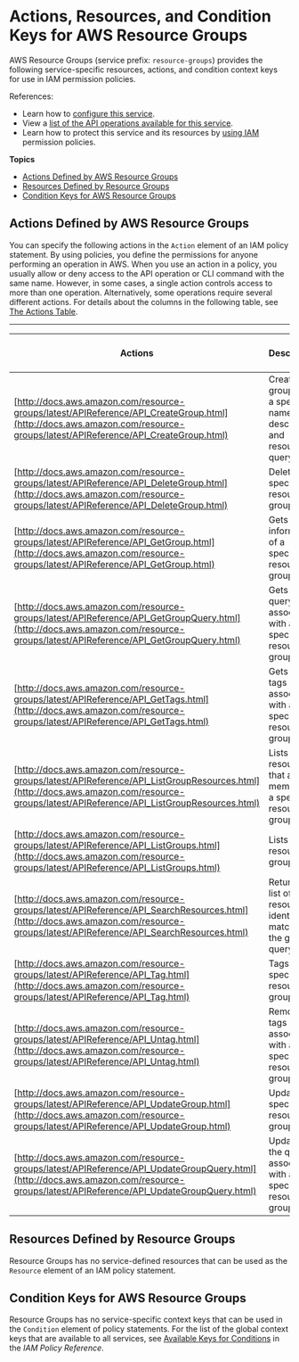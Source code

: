 # Actions, Resources, and Condition Keys for AWS Resource Groups<a name="list_awsresourcegroups"></a>

AWS Resource Groups \(service prefix: `resource-groups`\) provides the following service\-specific resources, actions, and condition context keys for use in IAM permission policies\.

References:
+ Learn how to [configure this service](http://docs.aws.amazon.com/resource-groups/latest/userguide/)\.
+ View a [list of the API operations available for this service](http://docs.aws.amazon.com/resource-groups/latest/APIReference/)\.
+ Learn how to protect this service and its resources by [using IAM](http://docs.aws.amazon.com/resource-groups/latest/userguide/workingsecurity.html) permission policies\.

**Topics**
+ [Actions Defined by AWS Resource Groups](#awsresourcegroups-actions-as-permissions)
+ [Resources Defined by Resource Groups](#awsresourcegroups-resources-for-iam-policies)
+ [Condition Keys for AWS Resource Groups](#awsresourcegroups-policy-keys)

## Actions Defined by AWS Resource Groups<a name="awsresourcegroups-actions-as-permissions"></a>

You can specify the following actions in the `Action` element of an IAM policy statement\. By using policies, you define the permissions for anyone performing an operation in AWS\. When you use an action in a policy, you usually allow or deny access to the API operation or CLI command with the same name\. However, in some cases, a single action controls access to more than one operation\. Alternatively, some operations require several different actions\. For details about the columns in the following table, see [The Actions Table](reference_policies_actions-resources-contextkeys.md#actions_table)\.


****  

| Actions | Description | Access Level | Resource Types \(\*required\) | Condition Keys | Dependent Actions | 
| --- | --- | --- | --- | --- | --- | 
| [http://docs.aws.amazon.com/resource-groups/latest/APIReference/API_CreateGroup.html](http://docs.aws.amazon.com/resource-groups/latest/APIReference/API_CreateGroup.html) | Creates a group with a specified name, description, and resource query\. | Tagging |  |  |  | 
| [http://docs.aws.amazon.com/resource-groups/latest/APIReference/API_DeleteGroup.html](http://docs.aws.amazon.com/resource-groups/latest/APIReference/API_DeleteGroup.html) | Deletes a specified resource group | Write |  |  |  | 
| [http://docs.aws.amazon.com/resource-groups/latest/APIReference/API_GetGroup.html](http://docs.aws.amazon.com/resource-groups/latest/APIReference/API_GetGroup.html) | Gets information of a specified resource group | Read |  |  |  | 
| [http://docs.aws.amazon.com/resource-groups/latest/APIReference/API_GetGroupQuery.html](http://docs.aws.amazon.com/resource-groups/latest/APIReference/API_GetGroupQuery.html) | Gets the query associated with a specified resource group | Read |  |  |  | 
| [http://docs.aws.amazon.com/resource-groups/latest/APIReference/API_GetTags.html](http://docs.aws.amazon.com/resource-groups/latest/APIReference/API_GetTags.html) | Gets the tags associated with a specified resource group | Read |  |  |  | 
| [http://docs.aws.amazon.com/resource-groups/latest/APIReference/API_ListGroupResources.html](http://docs.aws.amazon.com/resource-groups/latest/APIReference/API_ListGroupResources.html) | Lists the resources that are member of a specified resource group | List |  |  |  | 
| [http://docs.aws.amazon.com/resource-groups/latest/APIReference/API_ListGroups.html](http://docs.aws.amazon.com/resource-groups/latest/APIReference/API_ListGroups.html) | Lists all resource groups | List |  |  |  | 
| [http://docs.aws.amazon.com/resource-groups/latest/APIReference/API_SearchResources.html](http://docs.aws.amazon.com/resource-groups/latest/APIReference/API_SearchResources.html) | Returns a list of AWS resource identifiers matching the given query | List |  |  |  | 
| [http://docs.aws.amazon.com/resource-groups/latest/APIReference/API_Tag.html](http://docs.aws.amazon.com/resource-groups/latest/APIReference/API_Tag.html) | Tags a specified resource group | Tagging |  |  |  | 
| [http://docs.aws.amazon.com/resource-groups/latest/APIReference/API_Untag.html](http://docs.aws.amazon.com/resource-groups/latest/APIReference/API_Untag.html) | Removes tags associated with a specified resource group | Tagging |  |  |  | 
| [http://docs.aws.amazon.com/resource-groups/latest/APIReference/API_UpdateGroup.html](http://docs.aws.amazon.com/resource-groups/latest/APIReference/API_UpdateGroup.html) | Updates a specified resource group | Write |  |  |  | 
| [http://docs.aws.amazon.com/resource-groups/latest/APIReference/API_UpdateGroupQuery.html](http://docs.aws.amazon.com/resource-groups/latest/APIReference/API_UpdateGroupQuery.html) | Updates the query associated with a specified resource group | Write |  |  |  | 

## Resources Defined by Resource Groups<a name="awsresourcegroups-resources-for-iam-policies"></a>

Resource Groups has no service\-defined resources that can be used as the `Resource` element of an IAM policy statement\.

## Condition Keys for AWS Resource Groups<a name="awsresourcegroups-policy-keys"></a>

Resource Groups has no service\-specific context keys that can be used in the `Condition` element of policy statements\. For the list of the global context keys that are available to all services, see [Available Keys for Conditions](http://docs.aws.amazon.com/IAM/latest/UserGuide/reference_policies_condition-keys.html#AvailableKeys) in the *IAM Policy Reference*\.